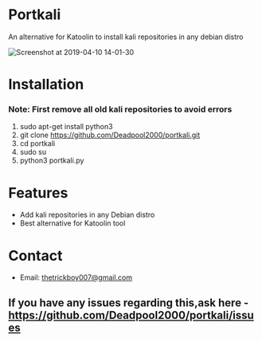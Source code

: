 # Portkali
An alternative for Katoolin to install kali repositories in any debian distro

![Screenshot at 2019-04-10 14-01-30](https://user-images.githubusercontent.com/32305505/55866290-ab184b80-5b9d-11e9-8b6a-5461c947727e.png)


# Installation
### Note: First remove all old kali repositories to avoid errors
1) sudo apt-get install python3
2) git clone https://github.com/Deadpool2000/portkali.git
3) cd portkali
4) sudo su
5) python3 portkali.py

# Features
- Add kali repositories in any Debian distro
- Best alternative for Katoolin tool

# Contact
- Email: thetrickboy007@gmail.com

## If you have any issues regarding this,ask here - https://github.com/Deadpool2000/portkali/issues
